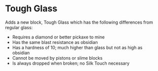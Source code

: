 # Tough Glass

Adds a new block, Tough Glass which has the following differences from regular glass:

* Requires a diamond or better pickaxe to mine
* Has the same blast resistance as obsidian
* Has a hardness of 10; much higher than glass but not as high as obsidian
* Cannot be moved by pistons or slime blocks
* Is always dropped when broken; no Silk Touch necessary